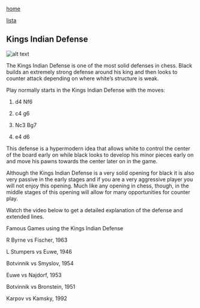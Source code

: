 [home](/zaliczeniowe1awww/)

[lista](/zaliczeniowe1awww/lista/)

## Kings Indian Defense

![alt text](https://www.thechesswebsite.com/wp-content/uploads/2012/07/kings-indian-defense-big.jpg "Kings Indian Defense")


The Kings Indian Defense is one of the most solid defenses in chess. Black builds an extremely strong defense around his king and then looks to counter attack depending on where white’s structure is weak.

Play normally starts in the Kings Indian Defense with the moves:

1. d4 Nf6

2. c4 g6

3. Nc3 Bg7

4. e4 d6

This defense is a hypermodern idea that allows white to control the center of the board early on while black looks to develop his minor pieces early on and move his pawns towards the center later on in the game.

Although the Kings Indian Defense is a very solid opening for black it is also very passive in the early stages and if you are a very aggressive player you will not enjoy this opening. Much like any opening in chess, though, in the middle stages of this opening will allow for many opportunities for counter play.

Watch the video below to get a detailed explanation of the defense and extended lines.









Famous Games using the Kings Indian Defense

R Byrne vs Fischer, 1963

L Stumpers vs Euwe, 1946

Botvinnik vs Smyslov, 1954

Euwe vs Najdorf, 1953

Botvinnik vs Bronstein, 1951

Karpov vs Kamsky, 1992

